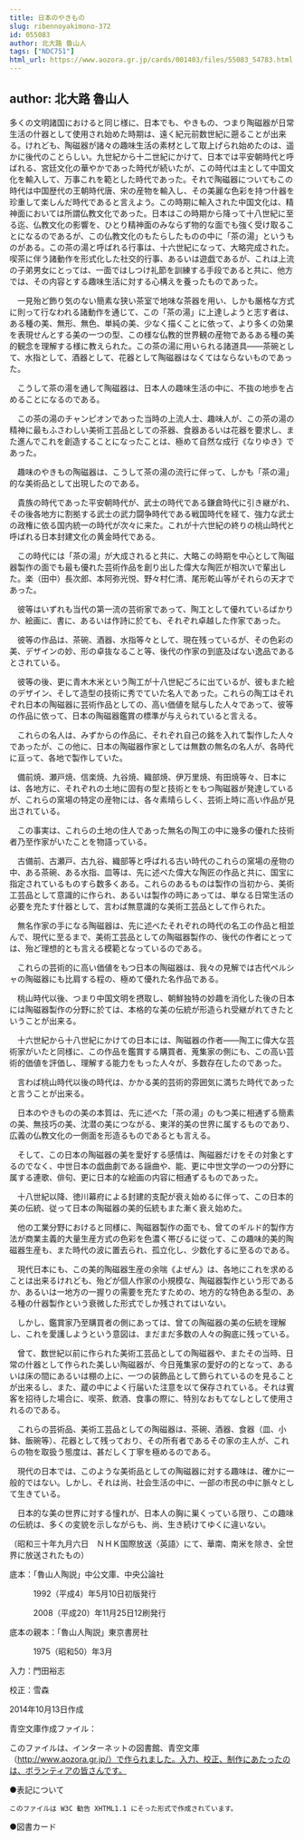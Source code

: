 ```yaml
---
title: 日本のやきもの
slug: ribennoyakimono-372
id: 055083
author: 北大路 魯山人
tags: ["NDC751"]
html_url: https://www.aozora.gr.jp/cards/001403/files/55083_54783.html
---
```


## author: 北大路 魯山人

多くの文明諸国におけると同じ様に、日本でも、やきもの、つまり陶磁器が日常生活の什器として使用され始めた時期は、遠く紀元前数世紀に遡ることが出来る。けれども、陶磁器が諸々の趣味生活の素材として取上げられ始めたのは、遥かに後代のことらしい。九世紀から十二世紀にかけて、日本では平安朝時代と呼ばれる、宮廷文化の華やかであった時代が続いたが、この時代は主として中国文化を輸入して、万事これを範とした時代であった。それで陶磁器についてもこの時代は中国歴代の王朝時代唐、宋の産物を輸入し、その美麗な色彩を持つ什器を珍重して楽しんだ時代であると言えよう。この時期に輸入された中国文化は、精神面においては所謂仏教文化であった。日本はこの時期から降って十八世紀に至る迄、仏教文化の影響を、ひとり精神面のみならず物的な面でも強く受け取ることになるのであるが、この仏教文化のもたらしたものの中に「茶の湯」というものがある。この茶の湯と呼ばれる行事は、十六世紀になって、大略完成された。喫茶に伴う諸動作を形式化した社交的行事、あるいは遊戯であるが、これは上流の子弟男女にとっては、一面ではしつけ礼節を訓練する手段であると共に、他方では、その内容とする趣味生活に対する心構えを養ったものであった。

　一見殆ど飾り気のない簡素な狭い茶室で地味な茶器を用い、しかも厳格な方式に則って行なわれる諸動作を通じて、この「茶の湯」に上達しようと志す者は、ある種の美、無形、無色、単純の美、少なく描くことに依って、より多くの効果を表現せんとする美の一つの型、この様な仏教的世界観の産物であるある種の美的観念を理解する様に教えられた。この茶の湯に用いられる諸道具――茶碗として、水指として、酒器として、花器として陶磁器はなくてはならないものであった。

　こうして茶の湯を通して陶磁器は、日本人の趣味生活の中に、不抜の地歩を占めることになるのである。

　この茶の湯のチャンピオンであった当時の上流人士、趣味人が、この茶の湯の精神に最もふさわしい美術工芸品としての茶器、食器あるいは花器を要求し、また進んでこれを創造することになったことは、極めて自然な成行《なりゆき》であった。

　趣味のやきもの陶磁器は、こうして茶の湯の流行に伴って、しかも「茶の湯」的な美術品として出現したのである。

　貴族の時代であった平安朝時代が、武士の時代である鎌倉時代に引き継がれ、その後各地方に割拠する武士の武力闘争時代である戦国時代を経て、強力な武士の政権に依る国内統一の時代が次々に来た。これが十六世紀の終りの桃山時代と呼ばれる日本封建文化の黄金時代である。

　この時代には「茶の湯」が大成されると共に、大略この時期を中心として陶磁器製作の面でも最も優れた芸術作品を創り出した偉大な陶匠が相次いで輩出した。楽（田中）長次郎、本阿弥光悦、野々村仁清、尾形乾山等がそれらの天才であった。

　彼等はいずれも当代の第一流の芸術家であって、陶工として優れているばかりか、絵画に、書に、あるいは作詩に於ても、それぞれ卓越した作家であった。

　彼等の作品は、茶碗、酒器、水指等々として、現在残っているが、その色彩の美、デザインの妙、形の卓抜なること等、後代の作家の到底及ばない逸品であるとされている。

　彼等の後、更に青木木米という陶工が十八世紀ごろに出ているが、彼もまた絵のデザイン、そして造型の技術に秀でていた名人であった。これらの陶工はそれぞれ日本の陶磁器に芸術作品としての、高い価値を賦与した人々であって、彼等の作品に依って、日本の陶磁器鑑賞の標準が与えられていると言える。

　これらの名人は、みずからの作品に、それぞれ自己の銘を入れて製作した人々であったが、この他に、日本の陶磁器作家としては無数の無名の名人が、各時代に亘って、各地で製作していた。

　備前焼、瀬戸焼、信楽焼、九谷焼、織部焼、伊万里焼、有田焼等々、日本には、各地方に、それぞれの土地に固有の型と技術とをもつ陶磁器が発達しているが、これらの窯場の特定の産物には、各々素晴らしく、芸術上時に高い作品が見出されている。

　この事実は、これらの土地の住人であった無名の陶工の中に幾多の優れた技術者乃至作家がいたことを物語っている。

　古備前、古瀬戸、古九谷、織部等と呼ばれる古い時代のこれらの窯場の産物の中、ある茶碗、ある水指、皿等は、先に述べた偉大な陶匠の作品と共に、国宝に指定されているものすら数多くある。これらのあるものは製作の当初から、美術工芸品として意識的に作られ、あるいは製作の時にあっては、単なる日常生活の必要を充たす什器として、言わば無意識的な美術工芸品として作られた。

　無名作家の手になる陶磁器は、先に述べたそれぞれの時代の名工の作品と相並んで、現代に至るまで、美術工芸品としての陶磁器製作の、後代の作者にとっては、殆ど理想的とも言える模範となっているのである。

　これらの芸術的に高い価値をもつ日本の陶磁器は、我々の見解では古代ペルシャの陶磁器にも比肩する程の、極めて優れた名作品である。

　桃山時代以後、つまり中国文明を摂取し、朝鮮独特の妙趣を消化した後の日本には陶磁器製作の分野に於ては、本格的な美の伝統が形造られ受継がれてきたということが出来る。

　十六世紀から十八世紀にかけての日本には、陶磁器の作者――陶工に偉大な芸術家がいたと同様に、この作品を鑑賞する購買者、蒐集家の側にも、この高い芸術的価値を評価し、理解する能力をもった人々が、多数存在したのであった。

　言わば桃山時代以後の時代は、かかる美的芸術的雰囲気に満ちた時代であったと言うことが出来る。

　日本のやきものの美の本質は、先に述べた「茶の湯」のもつ美に相通ずる簡素の美、無技巧の美、沈潜の美につながる、東洋的美の世界に属するものであり、広義の仏教文化の一側面を形造るものであるとも言える。

　そして、この日本の陶磁器の美を愛好する感情は、陶磁器だけをその対象とするのでなく、中世日本の戯曲劇である謡曲や、能、更に中世文学の一つの分野に属する連歌、俳句、更に日本的な絵画の内容に相通ずるものであった。

　十八世紀以降、徳川幕府による封建的支配が衰え始めるに伴って、この日本的美の伝統、従って日本の陶磁器の美的伝統もまた漸く衰え始めた。

　他の工業分野におけると同様に、陶磁器製作の面でも、曾てのギルド的製作方法が商業主義的大量生産方式の色彩を色濃く帯びるに従って、この趣味的美的陶磁器生産も、また時代の波に置去られ、孤立化し、少数化するに至るのである。

　現代日本にも、この美的陶磁器生産の余喘《よぜん》は、各地にこれを求めることは出来るけれども、殆どが個人作家の小規模な、陶磁器製作という形であるか、あるいは一地方の一握りの需要を充たすための、地方的な特色ある型の、ある種の什器製作という衰微した形式でしか残されてはいない。

　しかし、鑑賞家乃至購買者の側にあっては、曾ての陶磁器の美の伝統を理解し、これを愛護しようという意図は、まだまだ多数の人々の胸底に残っている。

　曾て、数世紀以前に作られた美術工芸品としての陶磁器や、またその当時、日常の什器として作られた美しい陶磁器が、今日蒐集家の愛好の的となって、あるいは床の間にあるいは棚の上に、一つの装飾品として飾られているのを見ることが出来るし、また、蔵の中によく行届いた注意を以て保存されている。それは賓客を招待した場合に、喫茶、飲酒、食事の際に、特別なおもてなしとして使用されるのである。

　これらの芸術品、美術工芸品としての陶磁器は、茶碗、酒器、食器（皿、小鉢、飯碗等）、花器として残っており、その所有者であるその家の主人が、これらの物を取扱う態度は、甚だしく丁寧を極めるのである。

　現代の日本では、このような美術品としての陶磁器に対する趣味は、確かに一般的ではない。しかし、それは尚、社会生活の中に、一部の市民の中に脈々として生きている。

　日本的な美の世界に対する憧れが、日本人の胸に巣くっている限り、この趣味の伝統は、多くの変貌を示しながらも、尚、生き続けてゆくに違いない。


（昭和三十年九月六日　ＮＨＫ国際放送〈英語〉にて、華南、南米を除き、全世界に放送されたもの）















底本：「魯山人陶説」中公文庫、中央公論社

　　　1992（平成4）年5月10日初版発行

　　　2008（平成20）年11月25日12刷発行

底本の親本：「魯山人陶説」東京書房社

　　　1975（昭和50）年3月

入力：門田裕志

校正：雪森

2014年10月13日作成

青空文庫作成ファイル：

このファイルは、インターネットの図書館、青空文庫（http://www.aozora.gr.jp/）で作られました。入力、校正、制作にあたったのは、ボランティアの皆さんです。











●表記について


	このファイルは W3C 勧告 XHTML1.1 にそった形式で作成されています。







●図書カード
